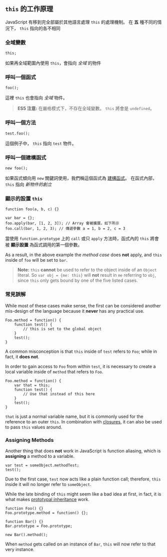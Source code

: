 ## `this` 的工作原理

JavaScript 有移到完全部屬於其他語言處理 `this` 的處理機制。
在 **五** 種不同的情況下， `this` 指向的各不相同

### 全域變數

    this;

如果再全域範圍內使用 `this`，會指向 *全域* 的物件


### 呼叫一個函式

    foo();

這裡 `this` 也會指向 *全域* 物件。

> **ES5 注意:** 在嚴格模式下，不存在全域變數。
> `this` 將會是 `undefined`。

### 呼叫一個方法

    test.foo(); 

這個例子中， `this` 指向 `test` 物件。

### 呼叫一個建構函式

    new foo(); 

如果函式傾向用 `new` 關鍵詞使用，我們稱這個函式為 [建構函式](#function.constructors)。
在函式內部， `this` 指向 *新物件的創立*

### 顯示的設置 `this`

    function foo(a, b, c) {}
                          
    var bar = {};
    foo.apply(bar, [1, 2, 3]); // Array 會被擴展，如下所示
    foo.call(bar, 1, 2, 3); // 傳遞參數 a = 1, b = 2, c = 3

當使用 `function.prototype` 上的 `call` 或只 `apply` 方法時，函式內的 `this` 將會被 **顯示設置** 為函式調用的第一個參數。

As a result, in the above example the *method case* does **not** apply, and `this` 
inside of `foo` will be set to `bar`.

> **Note:** `this` **cannot** be used to refer to the object inside of an `Object`
> literal. So `var obj = {me: this}` will **not** result in `me` referring to
> `obj`, since `this` only gets bound by one of the five listed cases.

### 常見誤解

While most of these cases make sense, the first can be considered another
mis-design of the language because it **never** has any practical use.

    Foo.method = function() {
        function test() {
            // this is set to the global object
        }
        test();
    }

A common misconception is that `this` inside of `test` refers to `Foo`; while in
fact, it **does not**.

In order to gain access to `Foo` from within `test`, it is necessary to create a 
local variable inside of `method` that refers to `Foo`.

    Foo.method = function() {
        var that = this;
        function test() {
            // Use that instead of this here
        }
        test();
    }

`that` is just a normal variable name, but it is commonly used for the reference to an 
outer `this`. In combination with [closures](#function.closures), it can also 
be used to pass `this` values around.

### Assigning Methods

Another thing that does **not** work in JavaScript is function aliasing, which is
**assigning** a method to a variable.

    var test = someObject.methodTest;
    test();

Due to the first case, `test` now acts like a plain function call; therefore,
`this` inside it will no longer refer to `someObject`.

While the late binding of `this` might seem like a bad idea at first, in 
fact, it is what makes [prototypal inheritance](#object.prototype) work. 

    function Foo() {}
    Foo.prototype.method = function() {};

    function Bar() {}
    Bar.prototype = Foo.prototype;

    new Bar().method();

When `method` gets called on an instance of `Bar`, `this` will now refer to that
very instance. 


